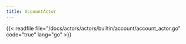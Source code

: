 ```yaml
---
title: AccountActor
---
```


{{< readfile file="/docs/actors/actors/builtin/account/account_actor.go" code="true" lang="go" >}}
